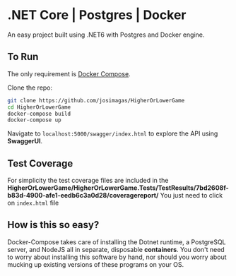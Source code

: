 # .NET Core | Postgres | Docker 

An easy project built using  .NET6 with Postgres and Docker engine. 

## To Run

The only requirement is [Docker Compose](https://docs.docker.com/compose/).

Clone the repo:

```bash
git clone https://github.com/josimagas/HigherOrLowerGame
cd HigherOrLowerGame
docker-compose build
docker-compose up
```

Navigate to `localhost:5000/swagger/index.html` to explore the API using **SwaggerUI**.

## Test Coverage
For simplicity the test coverage files are included in the **HigherOrLowerGame/HigherOrLowerGame.Tests/TestResults/7bd2608f-b83d-4900-afe1-eedb6c3a0d28/coveragereport/** 
You just need to click on `index.html` file


## How is this so easy?

Docker-Compose takes care of installing the Dotnet runtime, a PostgreSQL server, and NodeJS all in separate, disposable **containers**. 
You don't need to worry about installing this software by hand, nor should you worry about mucking up existing versions of these programs on your OS.
